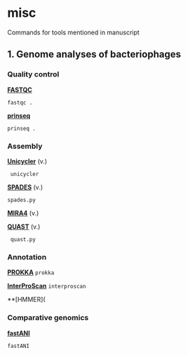 # misc

Commands for tools mentioned in manuscript

## 1. Genome analyses of bacteriophages 

### Quality control

**[FASTQC](https://www.bioinformatics.babraham.ac.uk/projects/fastqc/)**

` fastqc . `

**[prinseq](http://prinseq.sourceforge.net/)**

` prinseq . `

### Assembly

**[Unicycler](https://github.com/rrwick/Unicycler)** (v.)

` unicycler`

**[SPADES](http://cab.spbu.ru/software/spades/)** (v.) 

` spades.py `

**[MIRA4](https://sourceforge.net/p/mira-assembler/wiki/Home/)** (v.)


**[QUAST](https://github.com/ablab/quast)** (v.)

` quast.py`

### Annotation

**[PROKKA](https://github.com/tseemann/prokka)**
`prokka `

**[InterProScan](https://www.ebi.ac.uk/interpro/download/)**
`interproscan`

**[HMMER](

### Comparative genomics

**[fastANI](https://github.com/ParBLiSS/FastANI)**

`fastANI`

